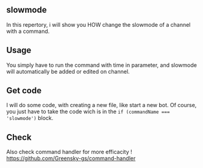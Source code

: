 ## slowmode 
In this repertory, i will show you HOW change the slowmode of a channel with a command.

## Usage

You simply have to run the command with time in parameter, and slowmode will automatically be added or edited on channel.

## Get code

I will do some code, with creating a new file, like start a new bot. Of course, you just have to take the code wich is in the ``if (commandName === 'slowmode')`` block.

## Check 

Also check command handler for more efficacity ! https://github.com/Greensky-gs/command-handler
